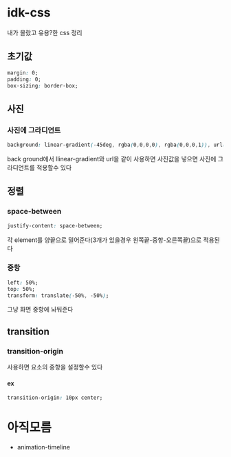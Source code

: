 # idk-css
내가 몰랐고 유용?한 css 정리
## 초기값
```css
margin: 0;
padding: 0;
box-sizing: border-box;
```
##  사진
### 사진에 그라디언트

```css
background: linear-gradient(-45deg, rgba(0,0,0,0), rgba(0,0,0,1)), url(img);
```
back ground에서 llinear-gradient와 url을 같이 사용하면 사진값을 넣으면 사진에 그라디언트를 적용할수 있다

## 정렬
### space-between
```css
justify-content: space-between;
```
각 element를 양끝으로 밀어준다(3개가 있을경우 왼쪽끝-중항-오른쪽끝)으로 적용된다

### 중항
```css
left: 50%;
top: 50%;
transform: translate(-50%, -50%);
```
그냥 화면 중항에 놔둬준다

## transition
### transition-origin
사용하면 요소의 중항을 설정할수 있다
#### ex
```css
transition-origin: 10px center;
```

# 아직모름
- animation-timeline
